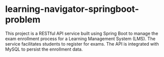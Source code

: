 # learning-navigator-springboot-problem
This project is a RESTful API service built using Spring Boot to manage the exam enrollment process for a Learning Management System (LMS). The service facilitates students to register for exams. The API is integrated with MySQL to persist the enrollment data.
